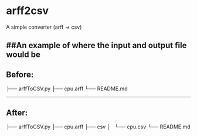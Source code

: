# arff2csv
A simple converter (arff -> csv)

##An example of where the input and output file would be
--- 
Before:    
---
├── arffToCSV.py
├── cpu.arff
└── README.md

---
After:
---
├── arffToCSV.py
├── cpu.arff
├── csv
│   └── cpu.csv
└── README.md




